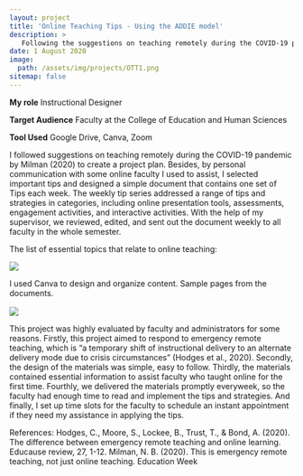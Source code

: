 ```yaml
---
layout: project
title: 'Online Teaching Tips - Using the ADDIE model'
description: >
   Following the suggestions on teaching remotely during the COVID-19 pandemic by Milman (2020), I planned and developed this project during Fall 2020 to provide instant guidance to all EHS College faculty. In this project, I also applied the ADDIE model to organize and develop the content. With this project, I received the Nova Southeastern Univ. Award for Outstanding Practice by a Graduate Student from the Division of Design and Development, the Association for Educational Communications and Technology (AECT)
date: 1 August 2020
image: 
  path: /assets/img/projects/OTT1.png
sitemap: false
---
```


**My role** Instructional Designer

**Target Audience** Faculty at the College of Education and Human Sciences

**Tool Used** Google Drive, Canva, Zoom

I followed suggestions on teaching remotely during the COVID-19 pandemic by Milman (2020) to create a project plan. Besides, by personal communication with some online faculty I used to assist, I selected important tips and designed a simple document that contains one set of Tips each week. The weekly tip series addressed a range of tips and strategies in categories, including online presentation tools, assessments, engagement activities, and interactive activities. With the help of my supervisor, we reviewed, edited, and sent out the document weekly to all faculty in the whole semester.

The list of essential topics that relate to online teaching:

<img align="center" src="/assets/img/OTT-topics.jpg">

I used Canva to design and organize content. Sample pages from the documents.

​<img align="center" src="/assets/img/OTT-samples.png">

This project was highly evaluated by faculty and administrators for some reasons. Firstly, this project aimed to respond to emergency remote teaching, which is “a temporary shift of instructional delivery to an alternate delivery mode due to crisis circumstances” (Hodges et al., 2020). Secondly, the design of the materials was simple, easy to follow. Thirdly, the materials contained essential information to assist faculty who taught online for the first time. Fourthly, we delivered the materials promptly everyweek, so the faculty had enough time to read and implement the tips and strategies. And finally, I set up time slots for the faculty to schedule an instant appointment if they need my assistance in applying the tips.

References:
Hodges, C., Moore, S., Lockee, B., Trust, T., & Bond, A. (2020). The difference between emergency remote teaching and online learning. Educause review, 27, 1-12.
Milman, N. B. (2020). This is emergency remote teaching, not just online teaching. Education Week